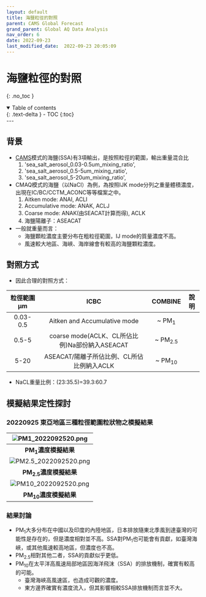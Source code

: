 ```yaml
---
layout: default
title: 海鹽粒徑的對照
parent: CAMS Global Forecast
grand_parent: Global AQ Data Analysis
nav_order: 6
date: 2022-09-23
last_modified_date:  2022-09-23 20:05:09
---
```


# 海鹽粒徑的對照
{: .no_toc }

<details open markdown="block">
  <summary>
    Table of contents
  </summary>
  {: .text-delta }
- TOC
{:toc}
</details>
---

## 背景
- [CAMS][CAMS]模式的海鹽(SSA)有3項輸出，是按照粒徑的範圍，輸出重量混合比
  1. 'sea_salt_aerosol_0.03-0.5um_mixing_ratio', 
  1. 'sea_salt_aerosol_0.5-5um_mixing_ratio', 
  1. 'sea_salt_aerosol_5-20um_mixing_ratio',
- CMAQ模式的海鹽（以NaCl）為例，為按照IJK mode分列之重量體積濃度，出現在IC/BC/CCTM_ACONC等等檔案之中。
  1. Aitken mode: ANAI, ACLI
  1. Accumulative mode: ANAK, ACLJ
  1. Coarse mode: ANAK(由SEACAT計算而得), ACLK
  1. 海鹽陽離子：ASEACAT
- 一般就重量而言：
  - 海鹽顆粒濃度主要分布在粗粒徑範圍，IJ mode的質量濃度不高。
  - 風速較大地區、海峽、海岸線會有較高的海鹽顆粒濃度。

## 對照方式
- 因此合理的對照方式：

粒徑範圍&mu;m|ICBC|COMBINE|說明
:-:|:-:|:-:|-
0.03-0.5|Aitken and Accumulative mode|~ PM<sub>1</sub>|
0.5-5|coarse mode(ACLK、CL所佔比例)Na部份納入ASEACAT|~ PM<sub>2.5</sub>|
5-20|ASEACAT/陽離子所佔比例、CL所佔比例納入ACLK|~ PM<sub>10</sub>|

- NaCL重量比例：(23:35.5)=39.3:60.7

## 模擬結果定性探討
### 20220925 東亞地區三種粒徑範圍粒狀物之模擬結果

| ![PM1_2022092520.png](https://raw.githubusercontent.com/sinotec2/Focus-on-Air-Quality/main/assets/images/PM1_2022092520.png)|
|:-:|
| <b>PM<sub>1</sub>濃度模擬結果</b>|   
| ![PM2.5_2022092520.png](https://raw.githubusercontent.com/sinotec2/Focus-on-Air-Quality/main/assets/images/PM2.5_2022092520.png)|
| <b>PM<sub>2.5</sub>濃度模擬結果</b>|
| ![PM10_2022092520.png](https://raw.githubusercontent.com/sinotec2/Focus-on-Air-Quality/main/assets/images/PM10_2022092520.png)|
| <b>PM<sub>10</sub>濃度模擬結果</b>|

### 結果討論
- PM<sub>1</sub>大多分布在中國以及印度的內陸地區，日本排放隨東北季風到達臺灣的可能性是存在的，但是濃度相對並不高。SSA對PM<sub>1</sub>也可能會有貢獻，如臺灣海峽，或其他風速較高地區，但濃度也不高。
- PM<sub>2.5</sub>相對其他二者，SSA的貢獻似乎更低。
- PM<sub>10</sub>在太平洋高風速局部地區因海洋飛沫（SSA）的排放機制，確實有較高的可能。
  - 臺灣海峽高風速區，也造成可觀的濃度。
  - 東方邊界確實有濃度流入，但其影響相較SSA排放機制而言並不大。

[CAMS]: <https://ads.atmosphere.copernicus.eu/cdsapp#!/dataset/cams-global-atmospheric-composition-forecasts?tab=overview> "CAMS每天2次進行全球大氣成分的5天預報，包括50多種氣狀物和7種顆粒物(沙漠塵埃、海鹽、有機物、黑碳、硫酸鹽、硝酸鹽和銨氣溶膠)。初始條件為衛星及地面觀測數據同化分析結果，允許在地面觀測數據覆蓋率低、或無法直接觀測到的大氣污染物進行估計，除此之外，它還使用到基於調查清單或觀測反衍的排放估計，以作為表面的邊界條件。"